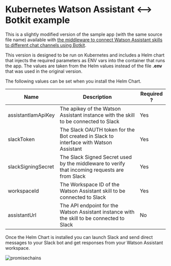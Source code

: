 # Kubernetes Watson Assistant <--> Botkit example
This is a slightly modified version of the sample app (with the same source file  name) available with [the middleware to connect  Watson Assistant skills to different chat channels using Botkit](https://github.com/watson-developer-cloud/botkit-middleware).

This version is designed to be run on Kubernetes and includes a Helm chart that injects the required parameters as ENV vars into the container that runs the app. The values are taken from  the Helm values instead of the file **.env** that was used in the original version.

The following  values can be set  when you install the Helm Chart.

  | Name          | Description | Required ? |
  | ------------- | ----------- | ---------- |
  | assistantIamApiKey | The apikey of the Watson Assistant instance with the skill to be connected to Slack | Yes |
  | slackToken | The Slack OAUTH token for the Bot created in Slack to interface with Watson Assistant | Yes |
  | slackSigningSecret | The Slack Signed Secret used by the middleware to verify that incoming requests are from Slack | Yes |
  | workspaceId | The Workspace ID of the Watson Assistant  skill to be connected to Slack | Yes |
  | assistantUrl | The API endpoint for the Watson Assistant instance with the skill to be connected to Slack | No |


Once the Helm Chart is installed you can launch Slack and send direct messages to your Slack bot and get responses from your Watson Assistant workspace.

![promisechains](https://cloud.githubusercontent.com/assets/5727607/19366644/fe122c2a-9165-11e6-9728-b18a5d9e1198.gif)
